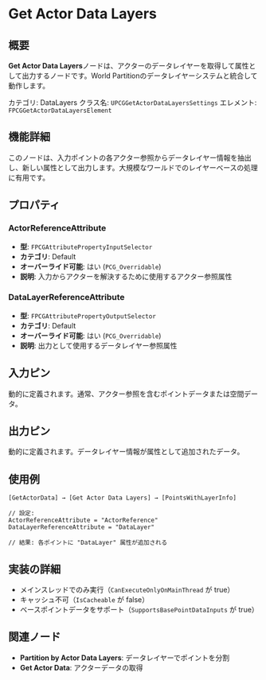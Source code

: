 # Get Actor Data Layers

## 概要

**Get Actor Data Layers**ノードは、アクターのデータレイヤーを取得して属性として出力するノードです。World Partitionのデータレイヤーシステムと統合して動作します。

カテゴリ: DataLayers
クラス名: `UPCGGetActorDataLayersSettings`
エレメント: `FPCGGetActorDataLayersElement`

## 機能詳細

このノードは、入力ポイントの各アクター参照からデータレイヤー情報を抽出し、新しい属性として出力します。大規模なワールドでのレイヤーベースの処理に有用です。

## プロパティ

### ActorReferenceAttribute
- **型**: `FPCGAttributePropertyInputSelector`
- **カテゴリ**: Default
- **オーバーライド可能**: はい (`PCG_Overridable`)
- **説明**: 入力からアクターを解決するために使用するアクター参照属性

### DataLayerReferenceAttribute
- **型**: `FPCGAttributePropertyOutputSelector`
- **カテゴリ**: Default
- **オーバーライド可能**: はい (`PCG_Overridable`)
- **説明**: 出力として使用するデータレイヤー参照属性

## 入力ピン

動的に定義されます。通常、アクター参照を含むポイントデータまたは空間データ。

## 出力ピン

動的に定義されます。データレイヤー情報が属性として追加されたデータ。

## 使用例

```
[GetActorData] → [Get Actor Data Layers] → [PointsWithLayerInfo]

// 設定:
ActorReferenceAttribute = "ActorReference"
DataLayerReferenceAttribute = "DataLayer"

// 結果: 各ポイントに "DataLayer" 属性が追加される
```

## 実装の詳細

- メインスレッドでのみ実行（`CanExecuteOnlyOnMainThread` が true）
- キャッシュ不可（`IsCacheable` が false）
- ベースポイントデータをサポート（`SupportsBasePointDataInputs` が true）

## 関連ノード

- **Partition by Actor Data Layers**: データレイヤーでポイントを分割
- **Get Actor Data**: アクターデータの取得
